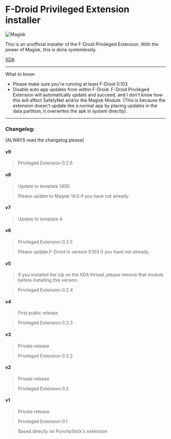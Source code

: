 # F-Droid Privileged Extension installer

![Magisk](http://i.imgur.com/WA4LBkF.png)

This is an unofficial installer of the F-Droid Privileged Extension. With the power of Magisk, this is done systemlessly.

[XDA](https://forum.xda-developers.com/apps/magisk/module-f-droid-privileged-extension-t3587068#post71796001)

---

What to know:

* Please make sure you're running at least F-Droid 0.103
* Disable auto app updates from within F-Droid. F-Droid Privileged Extension will automatically update and succeed, and I don't know how this will affect SafetyNet and/or the Magisk Module. (This is because the extension doesn't update like a normal app by placing updates in the data partition, it overwrites the apk in system directly).

---

### Changelog:

(ALWAYS read the changelog please)

#### v9

>Privileged Extension 0.2.6

#### v8

>Update to template 1400

>Please update to Magisk 14.0 if you have not already

#### v7

>Update to template 4

#### v6

>Privileged Extension 0.2.5

>Please update F-Droid to version 0.103 if you have not already.

#### v5

>If you installed the zip on the XDA thread, please remove that module before installing this version.

>Privileged Extension 0.2.4

#### v4

>First public release

>Privileged Extension 0.2.3

#### v3

>Private release

>Privileged Extension 0.2.2

#### v2

>Private release

>Privileged Extension 0.2


#### v1

>Private release

>Privileged Extension 0.1

>Based directly on PunchyStick's extension








